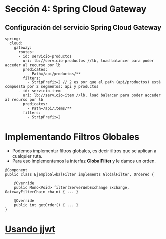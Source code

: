 # Sección 4: Spring Cloud Gateway

## Configuración del servicio Spring Cloud Gateway
```
spring:
  cloud:
    gateway:
      routes:
      - id: servicio-productos
        uri: lb://servicio-productos //lb, load balancer para poder acceder al recurso por lb 
        predicates:
          - Path=/api/productos/**
        filters:
          - StripPrefix=2 // 2 es por que el path (api/productos) está compuesta por 2 segmentos: api y productos  
      - id: servicio-item
        uri: lb://servicio-item //lb, load balancer para poder acceder al recurso por lb 
        predicates:
          - Path=/api/items/**
        filters:
          - StripPrefix=2 
```

# Implementando Filtros Globales

- Podemos implementar filtros globales, es decir filtros que se aplican a cualquier ruta.
- Para eso implementamos la interfaz **GlobalFilter** y le damos un orden.

````
@Component
public class EjemploGlobalFilter implements GlobalFilter, Ordered {

    @Override
    public Mono<Void> filter(ServerWebExchange exchange, GatewayFilterChain chain) { ... }
    
    @Override
    public int getOrder() { ... }
}
````

# [Usando jjwt](https://github.com/jwtk/jjwt)

